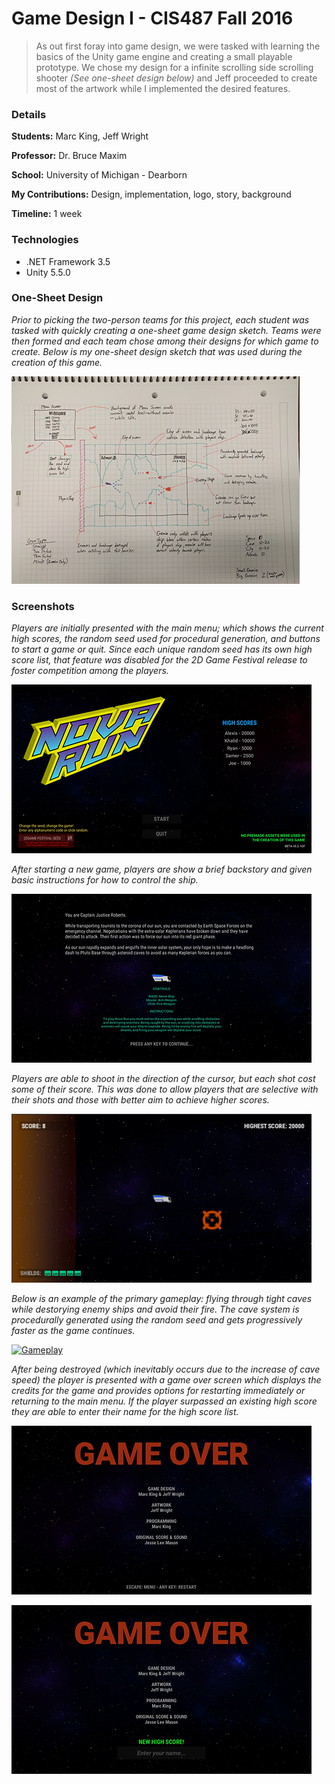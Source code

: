 Game Design I - CIS487 Fall 2016
======
>As out first foray into game design, we were tasked with learning the basics of the Unity game engine
>and creating a small playable prototype. We chose my design for a infinite scrolling side scrolling
>shooter *(See one-sheet design below)* and Jeff proceeded to create most of the artwork while I 
>implemented the desired features.

### Details

__Students:__ Marc King, Jeff Wright

__Professor:__ Dr. Bruce Maxim

__School:__ University of Michigan - Dearborn

__My Contributions:__ Design, implementation, logo, story, background

__Timeline:__ 1 week

### Technologies

* .NET Framework 3.5
* Unity 5.5.0

### One-Sheet Design

*Prior to picking the two-person teams for this project, each student was tasked with quickly creating
a one-sheet game design sketch. Teams were then formed and each team chose among their designs for 
which game to create. Below is my one-sheet design sketch that was used during the creation of this game.*

[![OneSheetDesign](Screenshots/OneSheetDesign_480.png?raw=true "OneSheetDesign")](Screenshots/OneSheetDesign.png?raw=true)

### Screenshots

*Players are initially presented with the main menu; which shows the current high scores, the random
seed used for procedural generation, and buttons to start a game or quit. Since each unique random
seed has its own high score list, that feature was disabled for the 2D Game Festival release to foster
competition among the players.*

[![MainMenu](Screenshots/MainMenu_480.png?raw=true "MainMenu")](Screenshots/MainMenu.png?raw=true)

*After starting a new game, players are show a brief backstory and given basic instructions for how
to control the ship.*

[![StoryHelp](Screenshots/StoryHelp_480.png?raw=true "StoryHelp")](Screenshots/StoryHelp.png?raw=true)

*Players are able to shoot in the direction of the cursor, but each shot cost some of their score.
This was done to allow players that are selective with their shots and those with better aim to achieve
higher scores.*

[![Shooting](Screenshots/Shooting.gif?raw=true "Shooting")](Screenshots/Shooting.gif?raw=true)

*Below is an example of the primary gameplay: flying through tight caves while destorying enemy
ships and avoid their fire. The cave system is procedurally generated using the random seed and
gets progressively faster as the game continues.*

[![Gameplay](Screenshots/Gameplay.gif?raw=true "Gameplay")](Screenshots/Gameplay.gif?raw=true)

*After being destroyed (which inevitably occurs due to the increase of cave speed) the player is
presented with a game over screen which displays the credits for the game and provides options for
restarting immediately or returning to the main menu. If the player surpassed an existing high score
they are able to enter their name for the high score list.*

[![GameOver](Screenshots/GameOver_480.png?raw=true "GameOver")](Screenshots/GameOver.png?raw=true)

[![NewHighScore](Screenshots/NewHighScore_480.png?raw=true "NewHighScore")](Screenshots/NewHighScore.png?raw=true)


